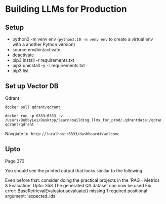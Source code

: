 # Building LLMs for Production

## Setup
* python3 -m venv env (`python3.10 -m venv env` to create a virtual env with a another Python version)
* source env/bin/activate
* deactivate
* pip3 install -r requirements.txt
* pip3 uninstall -y -r requirements.txt
* pip3 list

## Set up Vector DB
Qdrant
```
docker pull qdrant/qdrant

docker run -p 6333:6333 -v /Users/BobbyLei/Desktop/learn/building_llms_for_prod/.qdrantdata:/qdrant/storage qdrant/qdrant
```

Navgiate to: `http://localhost:6333/dashboard#/welcome`

## Upto
Page 373

You should see the printed output that looks similar to the following

Even before that: consider doing the practical projects in the 'RAG - Metrics & Evaluation'
Upto: 358
The generated QA dataset can now be used
Fix error: BaseRetrievalEvaluator.aevaluate() missing 1 required positional argument: 'expected_ids'
